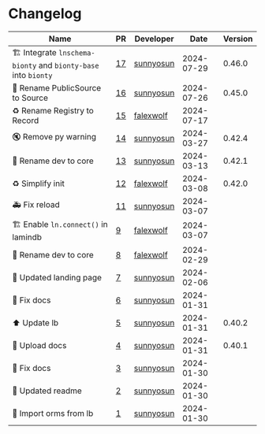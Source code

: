# Changelog

<!-- prettier-ignore -->
Name | PR | Developer | Date | Version
--- | --- | --- | --- | ---
🏗️  Integrate `lnschema-bionty` and `bionty-base` into `bionty` | [17](https://github.com/laminlabs/bionty/pull/17) | [sunnyosun](https://github.com/sunnyosun) | 2024-07-29 | 0.46.0
🚚 Rename PublicSource to Source | [16](https://github.com/laminlabs/bionty/pull/16) | [sunnyosun](https://github.com/sunnyosun) | 2024-07-26 | 0.45.0
♻️ Rename Registry to Record | [15](https://github.com/laminlabs/bionty/pull/15) | [falexwolf](https://github.com/falexwolf) | 2024-07-17 |
🔇 Remove py warning | [14](https://github.com/laminlabs/bionty/pull/14) | [sunnyosun](https://github.com/sunnyosun) | 2024-03-27 | 0.42.4
🚚 Rename dev to core | [13](https://github.com/laminlabs/bionty/pull/13) | [sunnyosun](https://github.com/sunnyosun) | 2024-03-13 | 0.42.1
♻️ Simplify init | [12](https://github.com/laminlabs/bionty/pull/12) | [falexwolf](https://github.com/falexwolf) | 2024-03-08 | 0.42.0
🚑️ Fix reload | [11](https://github.com/laminlabs/bionty/pull/11) | [sunnyosun](https://github.com/sunnyosun) | 2024-03-07 |
🏗️ Enable `ln.connect()` in lamindb | [9](https://github.com/laminlabs/bionty/pull/9) | [falexwolf](https://github.com/falexwolf) | 2024-03-07 |
🚚 Rename dev to core | [8](https://github.com/laminlabs/bionty/pull/8) | [falexwolf](https://github.com/falexwolf) | 2024-02-29 |
📝 Updated landing page | [7](https://github.com/laminlabs/bionty/pull/7) | [sunnyosun](https://github.com/sunnyosun) | 2024-02-06 |
💚 Fix docs | [6](https://github.com/laminlabs/bionty/pull/6) | [sunnyosun](https://github.com/sunnyosun) | 2024-01-31 |
⬆️ Update lb | [5](https://github.com/laminlabs/bionty/pull/5) | [sunnyosun](https://github.com/sunnyosun) | 2024-01-31 | 0.40.2
👷 Upload docs | [4](https://github.com/laminlabs/bionty/pull/4) | [sunnyosun](https://github.com/sunnyosun) | 2024-01-31 | 0.40.1
💚 Fix docs | [3](https://github.com/laminlabs/bionty/pull/3) | [sunnyosun](https://github.com/sunnyosun) | 2024-01-30 |
📝 Updated readme | [2](https://github.com/laminlabs/bionty/pull/2) | [sunnyosun](https://github.com/sunnyosun) | 2024-01-30 |
🎨 Import orms from lb | [1](https://github.com/laminlabs/bionty/pull/1) | [sunnyosun](https://github.com/sunnyosun) | 2024-01-30 |
